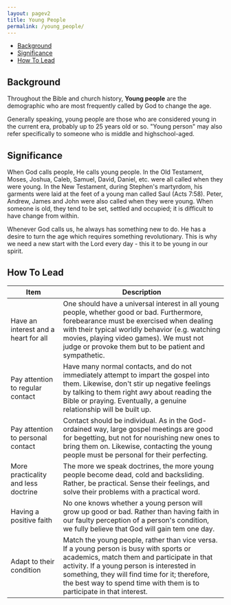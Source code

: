 ```yaml
---
layout: pagev2
title: Young People
permalink: /young_people/
---
```

- [Background](#background)
- [Significance](#significance)
- [How To Lead](#how-to-lead)

## Background

Throughout the Bible and church history, **Young people** are the demographic who are most frequently called by God to change the age.

Generally speaking, young people are those who are considered young in the current era, probably up to 25 years old or so. "Young person" may also refer specifically to someone who is middle and highschool-aged.

## Significance

When God calls people, He calls young people. In the Old Testament, Moses, Joshua, Caleb, Samuel, David, Daniel, etc. were all called when they were young. In the New Testament, during Stephen's martyrdom, his garments were laid at the feet of a young man called Saul (Acts 7:58). Peter, Andrew, James and John were also called when they were young. When someone is old, they tend to be set, settled and occupied; it is difficult to have change from within. 

Whenever God calls us, he always has something new to do. He has a desire to turn the age which requires something revolutionary. This is why we need a new start with the Lord every day - this it to be young in our spirit.

## How To Lead 

| Item | Description |
| --- | --- |
| Have an interest and a heart for all | One should have a universal interest in all young people, whether good or bad. Furthermore, forebearance must be exercised when dealing with their typical worldly behavior (e.g. watching movies, playing video games). We must not judge or provoke them but to be patient and sympathetic. |
| Pay attention to regular contact | Have many normal contacts, and do not immediately attempt to impart the gospel into them. Likewise, don't stir up negative feelings by talking to them right awy about reading the Bible or praying. Eventually, a genuine relationship will be built up. |
| Pay attention to personal contact | Contact should be individual. As in the God-ordained way, large gospel meetings are good for begetting, but not for nourishing new ones to bring them on. Likewise, contacting the young people must be personal for their perfecting. |
| More practicality and less doctrine | The more we speak doctrines, the more young people become dead, cold and backsliding. Rather, be practical. Sense their feelings, and solve their problems with a practical word. |
| Having a positive faith | No one knows whether a young person will grow up good or bad. Rather than having faith in our faulty perception of a person's condition, we fully believe that God will gain tem one day. |
| Adapt to their condition | Match the young people, rather than vice versa. If a young person is busy with sports or academics, match them and participate in that activity. If a young person is interested in something, they will find time for it; therefore, the best way to spend time with them is to participate in that interest. |